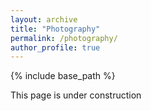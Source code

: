 ```yaml
---
layout: archive
title: "Photography"
permalink: /photography/
author_profile: true
---
```


{% include base_path %}

This page is under construction
